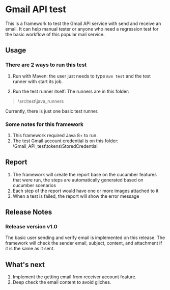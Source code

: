 # Gmail API test
This is a framework to test the Gmail API service with send and receive an email. It can help manual tester or anyone who need a regression test for the basic workflow of this popular mail service.

## Usage
### There are 2 ways to run this test
1. Run with Maven:
the user just needs to type ```mvn test``` and the test runner with start its job.

2. Run the test runner itself:
The runners are in this folder:

  > \src\test\java\_runners

Currently, there is just one basic test runner.

### Some notes for this framework
1. This framework required Java 8+ to run.
2. The test Gmail account credential is on this folder: \Gmail_API_test\tokens\StoredCredential

## Report
1. The framework will create the report base on the cucumber features that were run, the steps are automatically generated based on  cucumber scenarios
2. Each step of the report would have one or more images attached to it
3. When a test is failed, the report will show the error message

## Release Notes
### Release version v1.0
The basic user sending and verify email is implemented on this release. The framework will check the sender email, subject, content, and attachment if it is the same as it sent.

## What's next
1. Implement the getting email from receiver account feature.
2. Deep check the email content to avoid gliches.
